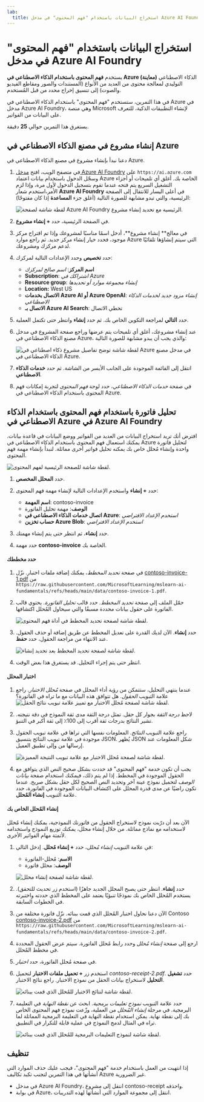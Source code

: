 ```yaml
---
lab:
  title: استخراج البيانات باستخدام "فهم المحتوى" في مدخل Azure AI Foundry
---
```


# استخراج البيانات باستخدام "فهم المحتوى" في مدخل Azure AI Foundry

يستخدم **فهم المحتوى باستخدام الذكاء الاصطناعي في Azure (معاينة)** الذكاء الاصطناعي التوليدي لمعالجة محتوى من العديد من الأنواع (المستندات والصور ومقاطع الفيديو والصوت) إلى تنسيق إخراج محدد من قبل المُستخدم.

في هذا التمرين، ستستخدم "فهم المحتوى" باستخدام الذكاء الاصطناعي في Azure في مدخل Azure AI Foundry، وهي منصة Microsoft لإنشاء التطبيقات الذكية، للتعرف على البيانات من الفواتير. 

يستغرق هذا التمرين حوالي **25** دقيقة.

## إنشاء مشروع في مصنع الذكاء الاصطناعي في Azure

دعنا نبدأ بإنشاء مشروع في مصنع الذكاء الاصطناعي في Azure.

1. في متصفح الويب، افتح [مدخل Azure AI Foundry](https://ai.azure.com) على `https://ai.azure.com` وسجّل الدخول باستخدام بيانات اعتماد Azure الخاصة بك. أغلق أي تلميحات أو أجزاء التشغيل السريع يتم فتحه عندما تقوم بتسجيل الدخول لأول مرة، وإذا لزم الأمر،استخدم شعار **Azure AI Foundry** في أعلى اليسار للانتقال إلى الصفحة الرئيسية، والتي تبدو مشابهة للصورة التالية (أغلق جزء **المساعدة** إذا كان مفتوحًا):

    ![لقطة شاشة لصفحة Azure AI Foundry الرئيسية مع تحديد إنشاء مشروع.](./media/azure-ai-foundry-home-page.png)

1. في الصفحة الرئيسية، حدد **+ إنشاء مشروع**.

1. في معالج** إنشاء مشروع**، أدخل اسمًا مناسبًا لمشروعك وإذا تم اقتراح مركز موجود، فحدد خيار إنشاء مركز جديد. ثم راجع موارد Azure التي سيتم إنشاؤها تلقائيًا لدعم مركزك ومشروعك.

1. حدد **تخصيص** وحدد الإعدادات التالية لمركزك:
    - **اسم المركز**: *اسم صالح لمركزك*
    - **Subscription**: *اشتراكك في Azure*
    - **Resource group**: *إنشاء مجموعة موارد أو تحديدها*
    - **Location:** West US 
    - **الاتصال بخدمات Azure AI أو Azure OpenAI**: *إنشاء مزود جديد لخدمات الذكاء الاصطناعي*
    - **الاتصال بـ Azure AI Search**: تخطي الاتصال

1. حدد **التالي** لمراجعة التكوين الخاص بك. ثم حدد **إنشاء** وانتظر حتى تكتمل العملية.

1. عند إنشاء مشروعك، أغلق أي تلميحات يتم عرضها وراجع صفحة المشروع في مدخل مصنع الذكاء الاصطناعي في Azure، والذي يجب أن يبدو مشابهة للصورة التالية:

    ![لقطة شاشة توضح تفاصيل مشروع ذكاء اصطناعي في Azure في مدخل مصنع الذكاء الاصطناعي في Azure.](./media/ai-foundry-project.png)
 
1. انتقل إلى القائمة الموجودة على الجانب الأيسر من الشاشة. ثم حدد **خدمات الذكاء الاصطناعي**.

1. في صفحة *خدمات الذكاء الاصطناعي*، حدد لوحة *فهم المحتوى* لتجربة إمكانات فهم المحتوى باستخدام الذكاء الاصطناعي في Azure.

## تحليل فاتورة باستخدام فهم المحتوى باستخدام الذكاء الاصطناعي في Azure في Azure AI Foundry 

افترض أنك تريد استخراج البيانات من العديد من الفواتير ووضع البيانات في قاعدة بيانات. يمكنك استعمال فهم المحتوى باستخدام الذكاء الاصطناعي في Azure لتحليل فاتورة واحدة وإنشاء مُحلل خاص بك يمكنه تحليل فواتير أخرى مماثلة. لنبدأ بإنشاء مهمة فهم المحتوى.

![لقطة شاشة للصفحة الرئيسية لفهم المحتوى.](./media/content-understanding/content-understanding-1.png)

1. حدد **المحلل المخصص**. 

1. حدد **+ إنشاء** واستخدم الإعدادات التالية لإنشاء مهمة فهم المحتوى:
    - **اسم المهمة**: contoso-invoice
    - **الوصف**: مهمة تحليل الفاتورة
    - **اتصال خدمات الذكاء الاصطناعي في Azure**: *استخدم الإعداد الافتراضي*
    - **حساب تخزين Azure Blob**: *استخدم الإعداد الافتراضي*

1. حدد **إنشاء**، ثم انتظر حتى يتم إنشاء مهمتك. 
1. حدد مهمة **contoso-invoice** الخاصة بك. 

#### حدد مخططك 

1. في صفحة *تحديد المخطط*، يمكنك إضافة ملفات اختبار. نزّل [contoso-invoice-1.pdf](https://raw.githubusercontent.com/MicrosoftLearning/mslearn-ai-fundamentals/refs/heads/main/contoso-invoice-1.pdf) من `https://raw.githubusercontent.com/MicrosoftLearning/mslearn-ai-fundamentals/refs/heads/main/data/contoso-invoice-1.pdf`. 

1. حمّل الملف إلى صفحة *تحديد المخطط*. حدد قالب *تحليل الفاتورة*. يحتوي قالب الفاتورة على حقول بيانات محددة مسبقًا والتي سيحاول المُحلل اكتشافها. 

    ![لقطة شاشة لصفحة تحديد المخطط في أداة فهم المحتوى.](./media/content-understanding/define-schema.png)

1. حدد **إنشاء**. الآن لديك القدرة على تعديل المخطط عن طريق إضافة أو حذف الحقول. عند الانتهاء من مراجعة الحقول، حدد **حفظ**.

    ![لقطة شاشة لصفحة تحديد المخطط بعد تحديد إنشاء.](./media/content-understanding/define-schema-2.png)

1. انتظر حتى يتم إجراء التحليل. قد يستغرق هذا بعض الوقت.

#### اختبار المحلل 

1. عندما ينتهي التحليل، ستتمكن من رؤية أداء المحلل في صفحة *مُحلل الاختبار*. راجع علامة التبويب *الحقول*. هل تتوافق هذه البيانات مع ما تراه في الفاتورة؟ 
    ![لقطة شاشة لصفحة مُحلل الاختبار مع تمييز علامة تبويب نتائج الحقل.](./media/content-understanding/test-analyzer-fields.png)

1. لاحظ *درجة الثقة* بجوار كل حقل. تمثل درجة الثقة مدى ثقة النموذج في دقة نتيجته. تشير النتائج بدرجات ثقة أقرب إلى 100٪ إلى ثقة أكبر في التنبؤ.
1. راجع علامة التبويب *النتائج*. المعلومات نفسها التي تراها في علامة تبويب الحقول موجودة في علامة تبويب النتائج بتنسيق JSON. يُظهر JSON شكل المعلومات عند إرسالها من وإلى تطبيق العميل. 

    ![لقطة شاشة لصفحة مُحلل الاختبار مع علامة تبويب النتيجة المميزة.](./media/content-understanding/test-analyzer-result.png)

1. يجب أن تكون خدمة "فهم المحتوى" قد حددت بشكل صحيح النص الذي يتوافق مع الحقول الموجودة في المخطط. إذا لم يتم ذلك، فيمكنك استخدام صفحة *بيانات الوصف* لتحميل نموذج عينة آخر وتحديد النص الصحيح لكل حقل بشكل صريح. عندما تكون راضيًا عن مدى قدرة المحلل على اكتشاف البيانات الموجودة في الفاتورة، حدد علامة التبويب **إنشاء المُحلل**. 

#### إنشاء المُحلل الخاص بك 

الآن بعد أن درّبت نموذج لاستخراج الحقول من فاتورتك النموذجية، يمكنك إنشاء مُحلل لاستخدامه مع نماذج مماثلة. من خلال إنشاء محلل، يمكنك توزيع النموذج واستخدامه لأتمتة مهام الفواتير الأخرى.

1. في علامة التبويب *إنشاء مُحلل*، حدد **+ إنشاء مُحلل**. إدخل التالي: 
    - **الاسم**: مُحلل-الفاتورة
    - **الوصف**: محلل فاتورة

    ![لقطة شاشة لصفحة إنشاء محلل.](./media/content-understanding/build-analyzer.png)

1. حدد **إنشاء**. انتظر حتى يصبح المحلل الجديد جاهزًا (استخدم زر تحديث للتحقق). يستخدم المُحلل الخاص بك نموذجًا تنبؤيًا يعتمد على المخطط الذي حددته واختبرته في الخطوات السابقة. 
1. الآن دعنا نحاول اختبار المُحلل الذي قمت ببنائه. نزّل فاتورة مختلفة من Contoso [contoso-invoice-2.pdf](https://raw.githubusercontent.com/MicrosoftLearning/mslearn-ai-fundamentals/refs/heads/main/data/contoso-invoice-2.pdf) من `https://raw.githubusercontent.com/MicrosoftLearning/mslearn-ai-fundamentals/refs/heads/main/data/contoso-invoice-2.pdf`.
1. ارجع إلى صفحة *إنشاء مُحلل* وحدد رابط مُحلل الفاتورة. سيتم عرض الحقول المحددة في مخطط المُحلل.
1. في صفحة مُحلل الفاتورة، حدد *اختبار*.
1. استخدم زر **+ تحميل ملفات الاختبار** لتحميل *contoso-receipt-2.pdf*. حدد **تشغيل التحليل** لاستخراج بيانات الحقل من نموذج الاختبار. راجع نتائج الاختبار.

    ![لقطة شاشة لنتائج الاختبار للمُحلل الذي قمت ببنائه.](./media/content-understanding/build-analyzer-2.png)

1. حدد علامة التبويب *نموذج تعليمات برمجية*. ابحث عن *نقطة النهاية* في التعليمة البرمجية. في مرحلة *إنشاء المُحلل* من العملية، وزّعت نموذج فهم المحتوى الخاص بك إلى نقطة نهاية. يمكن استخدام نقطة النهاية في التعليمة البرمجية المماثلة لما تراه في المثال لدمج النموذج في عملية قابلة للتكرار في التطبيق.  

    ![لقطة شاشة لنموذج التعليمات البرمجية للمُحلل الذي قمت ببنائه.](./media/content-understanding/code-example.png)

## تنظيف

إذا انتهيت من العمل باستخدام خدمة "فهم المحتوى"، فيجب عليك حذف الموارد التي أنشأتها في هذا التمرين لتجنب تكبد تكاليف Azure غير الضرورية.

- في مدخل Azure AI Foundry، انتقل إلى مشروع contoso-receipt واحذفه.
- في بوابة Azure، انتقل إلى مجموعة الموارد التي أنشأتها لهذه التدريبات.